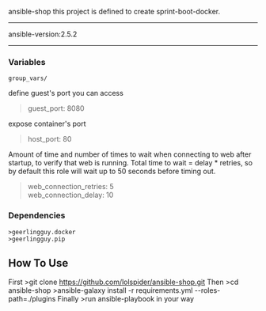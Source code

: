ansible-shop
this project is defined to create sprint-boot-docker.
******
ansible-version:2.5.2

******
### Variables  
    group_vars/  

define guest's port you can access  
   >guest_port: 8080  

expose container's port  
   >host_port: 80  

Amount of time and number of times to wait when connecting to web after startup, to verify that web is running. Total time to wait = delay * retries, so by default this role will wait up to 50 seconds before timing out.    
   >web_connection_retries: 5  
   >web_connection_delay: 10  

### Dependencies  
    >geerlingguy.docker  
    >geerlingguy.pip      

## How To Use  
First
    >git clone https://github.com/lolspider/ansible-shop.git
Then
    >cd ansible-shop
    >ansible-galaxy install -r requirements.yml --roles-path=./plugins
Finally
    >run ansible-playbook in your way 
